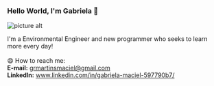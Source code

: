 ### Hello World, I'm Gabriela 👋

![picture alt](https://lh3.googleusercontent.com/MaobkJ4tdo4CK1lerNCjRabLft--trHaIL78MNFFzI9mtl_YEOXQimN_-dJ5RA0B1JkDBotPQyy3U-Tlih3S92qOcxBUH6KIKa1do0mCmuFVu5yx0BN2_7wysJdk8wPu2Vvf3pu-NsNVHc7wyLs55cD7RkVerRqetKIyNWQw1x4pgXcLXUqrtFrJYVFO6d4zshQTi05J9e4sOIwa2vs9dIy1ztlIR79rI8ZXn5MFN3IE0ndSlsmv6yenuyn89Sf-z9laj4fnpC9NyK6YHnBBJLoGeDHDeUjAEnlNT0vmEMQs53ZtMbA_f45wfkjwAnTs69R3kfQ12QrlOZK-IEgrwVj1OI-Pm3L0Os7uXrwQPcB8CkaAvSlQi7h3udZBuKb4yBOantZvQ_jCgrudnex0TUuMOF-ikB2VymMUa70app28LUp6EPAiCBGgwyp7JU9BcnpgtGjfnU4AY9H7MN2VY5-7zLNv0sRG2XwptDGwygaDkb-sENR98iRvSMPvW9Q6bwgqbNhc-x2OgMxkLKIRxUhI1xwnqOPT4_vdyFzYjzBiqdiZPH8AJaSwuoqBmuIvkI8fGjr1nmgE8ahHnA49GAdOCBn-6vJY9Xdr2C0rjr7xjEyMcOTjca9Y7rCsEBaxaUCmsY4-5NrT5a20v-AvwnDzgu-m3nHmAjN82pv4vQpFVVo2KIposxTVJCqlMQ=w1528-h382-no?authuser=0)

I'm a Environmental Engineer and new programmer who seeks to learn more every day!<br/>
<br/>
😄 How to reach me: <br/>
**E-mail:** grmartinsmaciel@gmail.com <br/>
**LinkedIn:** www.linkedin.com/in/gabriela-maciel-597790b7/
